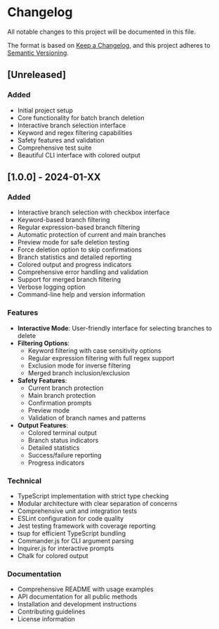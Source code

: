 # Changelog

All notable changes to this project will be documented in this file.

The format is based on [Keep a Changelog](https://keepachangelog.com/en/1.0.0/),
and this project adheres to [Semantic Versioning](https://semver.org/spec/v2.0.0.html).

## [Unreleased]

### Added
- Initial project setup
- Core functionality for batch branch deletion
- Interactive branch selection interface
- Keyword and regex filtering capabilities
- Safety features and validation
- Comprehensive test suite
- Beautiful CLI interface with colored output

## [1.0.0] - 2024-01-XX

### Added
- Interactive branch selection with checkbox interface
- Keyword-based branch filtering
- Regular expression-based branch filtering
- Automatic protection of current and main branches
- Preview mode for safe deletion testing
- Force deletion option to skip confirmations
- Branch statistics and detailed reporting
- Colored output and progress indicators
- Comprehensive error handling and validation
- Support for merged branch filtering
- Verbose logging option
- Command-line help and version information

### Features
- **Interactive Mode**: User-friendly interface for selecting branches to delete
- **Filtering Options**: 
  - Keyword filtering with case sensitivity options
  - Regular expression filtering with full regex support
  - Exclusion mode for inverse filtering
  - Merged branch inclusion/exclusion
- **Safety Features**:
  - Current branch protection
  - Main branch protection
  - Confirmation prompts
  - Preview mode
  - Validation of branch names and patterns
- **Output Features**:
  - Colored terminal output
  - Branch status indicators
  - Detailed statistics
  - Success/failure reporting
  - Progress indicators

### Technical
- TypeScript implementation with strict type checking
- Modular architecture with clear separation of concerns
- Comprehensive unit and integration tests
- ESLint configuration for code quality
- Jest testing framework with coverage reporting
- tsup for efficient TypeScript bundling
- Commander.js for CLI argument parsing
- Inquirer.js for interactive prompts
- Chalk for colored output

### Documentation
- Comprehensive README with usage examples
- API documentation for all public methods
- Installation and development instructions
- Contributing guidelines
- License information
